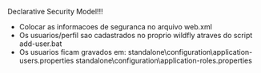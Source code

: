 Declarative Security Model!!!

- Colocar as informacoes de seguranca no arquivo web.xml
- Os usuarios/perfil sao cadastrados no proprio wildfly atraves do script add-user.bat
- Os usuarios ficam gravados em: 
	standalone\configuration\application-users.properties
	standalone\configuration\application-roles.properties
	